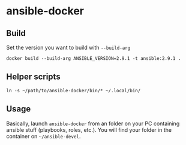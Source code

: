 # ansible-docker

## Build

Set the version you want to build with `--build-arg`

```
docker build --build-arg ANSIBLE_VERSION=2.9.1 -t ansible:2.9.1 .
```

## Helper scripts

```
ln -s ~/path/to/ansible-docker/bin/* ~/.local/bin/
```

## Usage

Basically, launch `ansible-docker` from an folder on your PC containing ansible stuff (playbooks, roles, etc.). You will find your folder in the container on `~/ansible-devel`.
